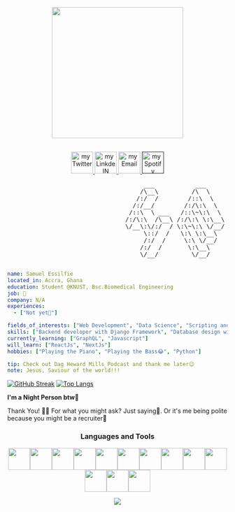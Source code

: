 <div id="header" align="center">
  <img src="https://media.giphy.com/media/Qo2dupDib32rkTY4hX/giphy.gif" width="300"/>
</div>

<p align="center">
<br/>
<a href="https://twitter.com/_Samess">
  <img alt="my Twitter" width="50px" src="https://user-images.githubusercontent.com/95895530/203465411-e08b5a7d-7bff-4323-a08e-28ad3eb94e80.png"/>
</a>
<a href="https://www.linkedin.com/in/samuel-essilfie-274684252/">
  <img alt="my LinkdeIN" width="50px" src="https://user-images.githubusercontent.com/95895530/206334609-acdb772c-3984-40c1-9a82-0a406612f57a.png" />
</a>
<a href="psalmuelselfie@gmail.com">
  <img alt="my Email" width="50px" src="https://user-images.githubusercontent.com/95895530/203465529-99ef9677-fba7-46e6-95c0-2048184c83fa.png" />
</a>
<a href="">
  <img alt="my Spotify" width="50px" src="https://user-images.githubusercontent.com/95895530/203466679-c94faaf7-9d8f-4b46-a79d-b12008118a9c.png" />
</a>
<br>
<img alt="" src="" />
</p>
<pre>
                                     ___           ___           ___       ___       ___     
                                    /\__\         /\  \         /\__\     /\__\     /\  \    
                                   /:/  /        /::\  \       /:/  /    /:/  /    /::\  \   
                                  /:/__/        /:/\:\  \     /:/  /    /:/  /    /:/\:\  \  
                                 /::\  \ ___   /::\~\:\  \   /:/  /    /:/  /    /:/  \:\  \ 
                                /:/\:\  /\__\ /:/\:\ \:\__\ /:/__/    /:/__/    /:/__/ \:\__\
                                \/__\:\/:/  / \:\~\:\ \/__/ \:\  \    \:\  \    \:\  \ /:/  /
                                     \::/  /   \:\ \:\__\    \:\  \    \:\  \    \:\  /:/  / 
                                     /:/  /     \:\ \/__/     \:\  \    \:\  \    \:\/:/  /  
                                    /:/  /       \:\__\        \:\__\    \:\__\    \::/  /   
                                    \/__/         \/__/         \/__/     \/__/     \/__/    


</pre>

```yaml
name: Samuel Essilfie
located_in: Accra, Ghana
education: Student @KNUST, Bsc.Biomedical Engineering
job: 🔎
company: N/A
experiences: 
  - ["Not yet🤫"]

fields_of_interests: ["Web Development", "Data Science", "Scripting and Automation"]
skills: ["Backend developer with Django Framework", "Database design with Postgres db"]
currently_learning: ["GraphQL", "Javascript"]
will_learn: ["ReactJs", "NextJs"]
hobbies: ["Playing the Piano", "Playing the Bass😂", "Python"]
```
```yaml
tip: Check out Dag Heward Mills Podcast and thank me later😉
note: Jesus, Saviour of the world!!!
```

[![GitHub Streak](http://github-readme-streak-stats.herokuapp.com?user=samezzz&theme=dark&background=000000)](https://git.io/streak-stats)
[![Top Langs](https://github-readme-stats.vercel.app/api/top-langs/?username=samezzz&layout=compact&theme=vision-friendly-dark)](https://github.com/anuraghazra/github-readme-stats)

**I'm a Night Person btw🦉** 

Thank You! 🙏🏽
For what you might ask? Just saying🤗. Or it's me being polite because you might be a recruiter👀

<h3 align="center">Languages and Tools</h3>
<p align="center"><img center height=50 src="https://cdn.jsdelivr.net/gh/devicons/devicon/icons/python/python-original.svg"/><img height=50
src="https://cdn.jsdelivr.net/gh/devicons/devicon/icons/typescript/typescript-plain.svg" /><img height=50
src="https://cdn.jsdelivr.net/gh/devicons/devicon/icons/javascript/javascript-original.svg" /><img height=50
src="https://cdn.jsdelivr.net/gh/devicons/devicon/icons/django/django-plain.svg" /><img height=50
src="https://cdn.jsdelivr.net/gh/devicons/devicon/icons/postgresql/postgresql-original.svg"/><img height=50
src="https://cdn.jsdelivr.net/gh/devicons/devicon/icons/nextjs/nextjs-original-wordmark.svg"/><img height=50                                               src="https://cdn.jsdelivr.net/gh/devicons/devicon/icons/tailwindcss/tailwindcss-plain.svg"/><img height=50                                     src="https://cdn.jsdelivr.net/gh/devicons/devicon/icons/bootstrap/bootstrap-original.svg" /><img height=50                                                 src="https://cdn.jsdelivr.net/gh/devicons/devicon/icons/html5/html5-original.svg" /><img height=50 src="https://cdn.jsdelivr.net/gh/devicons/devicon/icons/css3/css3-original.svg" /><img height=50 src="https://cdn.jsdelivr.net/gh/devicons/devicon/icons/git/git-plain.svg"/><img height=50 src="https://cdn.jsdelivr.net/gh/devicons/devicon/icons/github/github-original.svg"/><img height=50 src="https://cdn.jsdelivr.net/gh/devicons/devicon/icons/vscode/vscode-original.svg"/> 

<p align="center">
  <img src="https://capsule-render.vercel.app/api?type=waving&color=gradient&height=60&section=footer"/>
</p>

